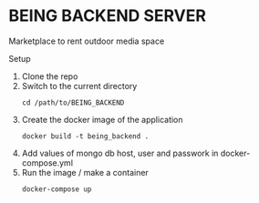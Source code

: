 # BEING BACKEND SERVER
Marketplace to rent outdoor media space

Setup
1. Clone the repo
2. Switch to the current directory
    ```
    cd /path/to/BEING_BACKEND
    ```
3. Create the docker image of the application 
    ```
    docker build -t being_backend .
    ```
4. Add values of mongo db host, user and passwork in docker-compose.yml
5. Run the image / make a container
   ```
   docker-compose up
   ```
